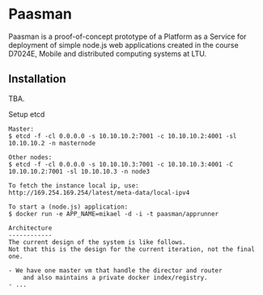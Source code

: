 Paasman
=======

Paasman is a proof-of-concept prototype of a Platform as a Service for deployment of simple node.js web applications created in the course D7024E, Mobile and distributed computing systems at LTU.

Installation
------------
TBA.

Setup etcd
~~~~~~~~~~
Master:
$ etcd -f -cl 0.0.0.0 -s 10.10.10.2:7001 -c 10.10.10.2:4001 -sl 10.10.10.2 -n masternode

Other nodes:
$ etcd -f -cl 0.0.0.0 -s 10.10.10.3:7001 -c 10.10.10.3:4001 -C 10.10.10.2:7001 -sl 10.10.10.3 -n node3

To fetch the instance local ip, use: http://169.254.169.254/latest/meta-data/local-ipv4

To start a (node.js) application:
$ docker run -e APP_NAME=mikael -d -i -t paasman/apprunner

Architecture
------------
The current design of the system is like follows.
Not that this is the design for the current iteration, not the final one.

- We have one master vm that handle the director and router
    and also maintains a private docker index/registry.
- ... 

